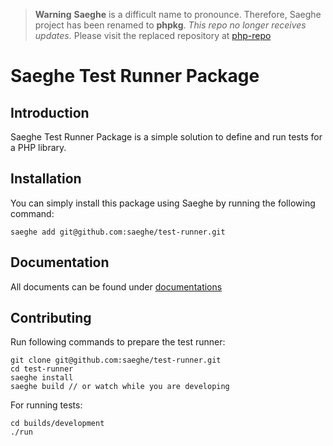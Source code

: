 > **Warning**
> **Saeghe** is a difficult name to pronounce. Therefore, Saeghe project has been renamed to **phpkg**.
> _This repo no longer receives updates._
> Please visit the replaced repository at [php-repo](https://github.com/php-repos/cli)

# Saeghe Test Runner Package

## Introduction

Saeghe Test Runner Package is a simple solution to define and run tests for a PHP library.

## Installation

You can simply install this package using Saeghe by running the following command:

```shell
saeghe add git@github.com:saeghe/test-runner.git
```

## Documentation

All documents can be found under [documentations](https://saeghe.com/packages/test-runner/documentations/getting-started)

## Contributing

Run following commands to prepare the test runner:

```shell
git clone git@github.com:saeghe/test-runner.git
cd test-runner
saeghe install
saeghe build // or watch while you are developing
```

For running tests:

```shell
cd builds/development
./run
```
